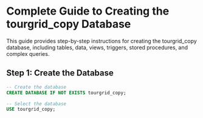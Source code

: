 # Complete Guide to Creating the tourgrid_copy Database

This guide provides step-by-step instructions for creating the tourgrid_copy database, including tables, data, views, triggers, stored procedures, and complex queries.

## Step 1: Create the Database

```sql
-- Create the database
CREATE DATABASE IF NOT EXISTS tourgrid_copy;

-- Select the database
USE tourgrid_copy;

```
